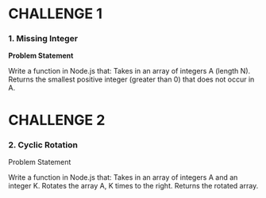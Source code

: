 # CHALLENGE 1
### **1. Missing Integer**

**Problem Statement**

Write a function in Node.js that:
    Takes in an array of integers A (length N).
    Returns the smallest positive integer (greater than 0) that does not occur in A.

# CHALLENGE 2

### **2. Cyclic Rotation**

Problem Statement

Write a function in Node.js that:
    Takes in an array of integers A and an integer K.
    Rotates the array A, K times to the right.
    Returns the rotated array.

